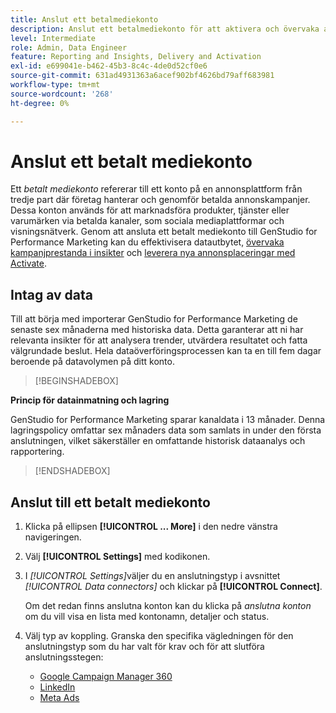 ```yaml
---
title: Anslut ett betalmediekonto
description: Anslut ett betalmediekonto för att aktivera och övervaka annonser och media med Adobe GenStudio for Performance Marketing.
level: Intermediate
role: Admin, Data Engineer
feature: Reporting and Insights, Delivery and Activation
exl-id: e699041e-b462-45b3-8c4c-4de0d52cf0e6
source-git-commit: 631ad4931363a6acef902bf4626bd79aff683981
workflow-type: tm+mt
source-wordcount: '268'
ht-degree: 0%

---
```


# Anslut ett betalt mediekonto

Ett _betalt mediekonto_ refererar till ett konto på en annonsplattform från tredje part där företag hanterar och genomför betalda annonskampanjer. Dessa konton används för att marknadsföra produkter, tjänster eller varumärken via betalda kanaler, som sociala mediaplattformar och visningsnätverk. Genom att ansluta ett betalt mediekonto till GenStudio for Performance Marketing kan du effektivisera datautbytet, [övervaka kampanjprestanda i insikter](/help/user-guide/insights/overview.md) och [leverera nya annonsplaceringar med Activate](/help/user-guide/activation/overview.md).

## Intag av data

Till att börja med importerar GenStudio for Performance Marketing de senaste sex månaderna med historiska data. Detta garanterar att ni har relevanta insikter för att analysera trender, utvärdera resultatet och fatta välgrundade beslut. Hela dataöverföringsprocessen kan ta en till fem dagar beroende på datavolymen på ditt konto.

>[!BEGINSHADEBOX]

**Princip för datainmatning och lagring**

GenStudio for Performance Marketing sparar kanaldata i 13 månader. Denna lagringspolicy omfattar sex månaders data som samlats in under den första anslutningen, vilket säkerställer en omfattande historisk dataanalys och rapportering.

>[!ENDSHADEBOX]


## Anslut till ett betalt mediekonto

1. Klicka på ellipsen **[!UICONTROL ... More]** i den nedre vänstra navigeringen.

1. Välj **[!UICONTROL Settings]** med kodikonen.

1. I _[!UICONTROL Settings]_&#x200B;väljer du en anslutningstyp i avsnittet&#x200B;_[!UICONTROL Data connectors]_ och klickar på **[!UICONTROL Connect]**.

   Om det redan finns anslutna konton kan du klicka på _anslutna konton_ om du vill visa en lista med kontonamn, detaljer och status.

1. Välj typ av koppling. Granska den specifika vägledningen för den anslutningstyp som du har valt för krav och för att slutföra anslutningsstegen:

   - [Google Campaign Manager 360](google-cm360.md)
   - [LinkedIn](linkedin-ads.md)
   - [Meta Ads](meta-ads.md)
